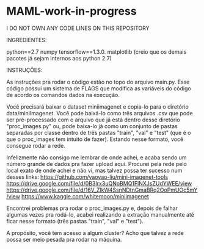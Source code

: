 # MAML-work-in-progress

I DO NOT OWN ANY CODE LINES ON THIS REPOSITORY

INGREDIENTES:

python==2.7 numpy tensorflow==1.3.0. matplotlib (creio que os demais pacotes já sejam internos aos python 2.7)

INSTRUÇÕES:

As instruções pra rodar o código estão no topo do arquivo main.py. Esse código possui um sistema de FLAGS que modifica as variáveis do código de acordo os comandos dados na execução.

Você precisará baixar o dataset miniimagenet e copia-lo para o diretório data/miniImagenet. Você pode baixá-lo como três arquivos .csv que pode ser pré-processado com o arquivo que já está dentro desse diretório "proc_images.py" ou, pode baixa-lo já como um conjunto de pastas separadas por classe dentro de três pastas "train", "val" e "test" (que é o que o proc_images tem intuito de fazer). Estando nesse formato, você consegue rodar a rede.

Infelizmente não consigo me lembrar de onde achei, e acaba sendo um número grande de dados pra fazer upload aqui. Procurei pela rede pelo local exato de onde achei e não vi, mas talvez possa ter sucesso num desses links:
https://github.com/yaoyao-liu/mini-imagenet-tools
https://drive.google.com/file/d/0B3Irx3uQNoBMQ1FlNXJsZUdYWEE/view
https://drive.google.com/file/d/16V_ZlkW4SsnNDtnGmaBRq2OoPmUOc5mY/view
https://www.kaggle.com/whitemoon/miniimagenet

Encontrei problemas pra rodar o proc_images.py e, depois de falhar algumas vezes pra rodá-lo, acabei realizando a extração manualmente até ficar nesse formato (três pastas "train", "val" e "test").

A propósito, você tem acesso a algum cluster? Acho que talvez a rede possa ser meio pesada pra rodar na máquina.
